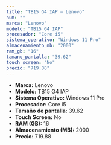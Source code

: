 ```yaml
---
title: "TB15 G4 IAP — Lenovo"
num: ""
marca: "Lenovo"
modelo: "TB15 G4 IAP"
procesador: "Core i5"
sistema_operativo: "Windows 11 Pro"
almacenamiento_mb: "2000"
ram_gb: "16"
tamano_pantalla: "39.62"
touch_screen: "No"
precio: "719.88"
---
```

<ul>
<li><strong>Marca:</strong> Lenovo</li>
<li><strong>Modelo:</strong> TB15 G4 IAP</li>
<li><strong>Sistema Operativo:</strong> Windows 11 Pro</li>
<li><strong>Procesador:</strong> Core i5 </li>
<li><strong>Tamaño de pantalla:</strong> 39.62</li>
<li><strong>Touch Screen:</strong> No</li>
<li><strong>RAM (GB):</strong> 16</li>
<li><strong>Almacenamiento (MB):</strong> 2000</li>
<li><strong>Precio:</strong> 719.88</li>
</ul>